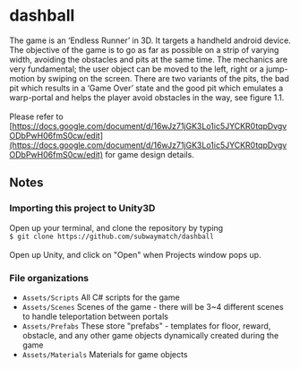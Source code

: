 # dashball

The game is an ‘Endless Runner’ in 3D. It targets a handheld android device. The objective of the game is to go as far as possible on a strip of varying width, avoiding the obstacles and pits at the same time. The mechanics are very fundamental; the user object can be moved to the left, right or a jump-motion by swiping on the screen. There are two variants of the pits, the bad pit which results in a ‘Game Over’ state and the good pit which emulates a warp-portal and helps the player avoid obstacles in the way, see figure 1.1. 
<br><br>
Please refer to [https://docs.google.com/document/d/16wJz71jGK3Lo1ic5JYCKR0tqpDvgvODbPwH06fmS0cw/edit](https://docs.google.com/document/d/16wJz71jGK3Lo1ic5JYCKR0tqpDvgvODbPwH06fmS0cw/edit) for game design details. 

## Notes

### Importing this project to Unity3D
Open up your terminal, and clone the repository by typing<br>
`$ git clone https://github.com/subwaymatch/dashball`<br>
<br>
Open up Unity, and click on "Open" when Projects window pops up. 

### File organizations
- `Assets/Scripts` All C# scripts for the game
- `Assets/Scenes` Scenes of the game - there will be 3~4 different scenes to handle teleportation between portals
- `Assets/Prefabs` These store "prefabs" - templates for floor, reward, obstacle, and any other game objects dynamically created during the game
- `Assets/Materials` Materials for game objects

